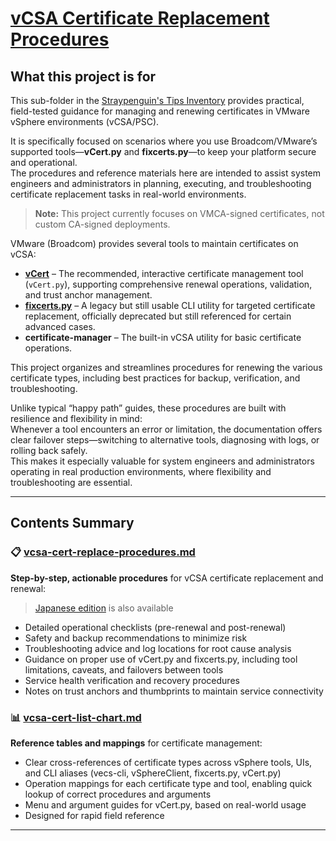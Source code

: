 # [vCSA Certificate Replacement Procedures](https://github.com/Tatsuya-Nonogaki/Straypenguins-Tips-Inventory/tree/main/vSphere/vcsa-cert-replace-procedures)

## What this project is for

This sub-folder in the [Straypenguin's Tips Inventory](https://github.com/Tatsuya-Nonogaki/Straypenguins-Tips-Inventory) provides practical, field-tested guidance for managing and renewing certificates in VMware vSphere environments (vCSA/PSC).

It is specifically focused on scenarios where you use Broadcom/VMware’s supported tools—**vCert.py** and **fixcerts.py**—to keep your platform secure and operational.  
The procedures and reference materials here are intended to assist system engineers and administrators in planning, executing, and troubleshooting certificate replacement tasks in real-world environments.

> **Note:** This project currently focuses on VMCA-signed certificates, not custom CA-signed deployments.

VMware (Broadcom) provides several tools to maintain certificates on vCSA:

- **[vCert](https://knowledge.broadcom.com/external/article/385107)** – The recommended, interactive certificate management tool (`vCert.py`), supporting comprehensive renewal operations, validation, and trust anchor management.
- **[fixcerts.py](https://knowledge.broadcom.com/external/article?legacyId=90561)** – A legacy but still usable CLI utility for targeted certificate replacement, officially deprecated but still referenced for certain advanced cases.
- **certificate-manager** – The built-in vCSA utility for basic certificate operations.

This project organizes and streamlines procedures for renewing the various certificate types, including best practices for backup, verification, and troubleshooting.

Unlike typical “happy path” guides, these procedures are built with resilience and flexibility in mind:  
Whenever a tool encounters an error or limitation, the documentation offers clear failover steps—switching to alternative tools, diagnosing with logs, or rolling back safely.  
This makes it especially valuable for system engineers and administrators operating in real production environments, where flexibility and troubleshooting are essential.

---

## Contents Summary

### 📋 [vcsa-cert-replace-procedures.md](vcsa-cert-replace-procedures.md)
**Step-by-step, actionable procedures** for vCSA certificate replacement and renewal:
> [Japanese edition](vcsa-cert-replace-procedures_ja.md) is also available
- Detailed operational checklists (pre-renewal and post-renewal)
- Safety and backup recommendations to minimize risk
- Troubleshooting advice and log locations for root cause analysis
- Guidance on proper use of vCert.py and fixcerts.py, including tool limitations, caveats, and failovers between tools
- Service health verification and recovery procedures
- Notes on trust anchors and thumbprints to maintain service connectivity

### 📊 [vcsa-cert-list-chart.md](vcsa-cert-list-chart.md)
**Reference tables and mappings** for certificate management:
- Clear cross-references of certificate types across vSphere tools, UIs, and CLI aliases (vecs-cli, vSphereClient, fixcerts.py, vCert.py)
- Operation mappings for each certificate type and tool, enabling quick lookup of correct procedures and arguments
- Menu and argument guides for vCert.py, based on real-world usage
- Designed for rapid field reference

---
